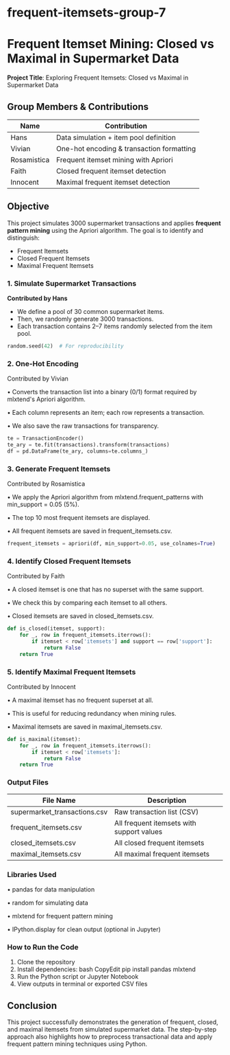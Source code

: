 # frequent-itemsets-group-7

#  Frequent Itemset Mining: Closed vs Maximal in Supermarket Data

 
**Project Title**: Exploring Frequent Itemsets: Closed vs Maximal in Supermarket Data  

##  Group Members & Contributions

| Name           | Contribution                                 |
|----------------|----------------------------------------------|
| Hans           | Data simulation + item pool definition       |
| Vivian         |  One-hot encoding & transaction formatting   |
| Rosamistica    |  Frequent itemset mining with Apriori        |
| Faith          |  Closed frequent itemset detection           |
| Innocent       |  Maximal frequent itemset detection          |


##  Objective

This project simulates 3000 supermarket transactions and applies **frequent pattern mining** using the Apriori algorithm. The goal is to identify and distinguish:

-  Frequent Itemsets  
-  Closed Frequent Itemsets  
-  Maximal Frequent Itemsets  

### 1. Simulate Supermarket Transactions  
 **Contributed by Hans**

- We define a pool of 30 common supermarket items.
- Then, we randomly generate 3000 transactions.
- Each transaction contains 2–7 items randomly selected from the item pool.

```python
random.seed(42)  # For reproducibility
```

### 2. One-Hot Encoding

 Contributed by Vivian

•	Converts the transaction list into a binary (0/1) format required by mlxtend's Apriori algorithm.

•	Each column represents an item; each row represents a transaction.

•	We also save the raw transactions for transparency.

```python
te = TransactionEncoder()
te_ary = te.fit(transactions).transform(transactions)
df = pd.DataFrame(te_ary, columns=te.columns_)
```

### 3. Generate Frequent Itemsets
 Contributed by Rosamistica

•	We apply the Apriori algorithm from mlxtend.frequent_patterns with min_support = 0.05 (5%).

•	The top 10 most frequent itemsets are displayed.

•	All frequent itemsets are saved in frequent_itemsets.csv.

```python
frequent_itemsets = apriori(df, min_support=0.05, use_colnames=True)
```
### 4. Identify Closed Frequent Itemsets
 Contributed by Faith

•	A closed itemset is one that has no superset with the same support.

•	We check this by comparing each itemset to all others.

•	Closed itemsets are saved in closed_itemsets.csv.

```python
def is_closed(itemset, support):
    for _, row in frequent_itemsets.iterrows():
        if itemset < row['itemsets'] and support == row['support']:
            return False
    return True
```

### 5. Identify Maximal Frequent Itemsets
 Contributed by Innocent

•	A maximal itemset has no frequent superset at all.

•	This is useful for reducing redundancy when mining rules.

•	Maximal itemsets are saved in maximal_itemsets.csv.

```python
def is_maximal(itemset):
    for _, row in frequent_itemsets.iterrows():
        if itemset < row['itemsets']:
            return False
    return True
```

### Output Files

|File Name	                  |Description
|-----------------------------|-----------------------------------------
|supermarket_transactions.csv |Raw transaction list (CSV)
|frequent_itemsets.csv	      |All frequent itemsets with support values
|closed_itemsets.csv	      |All closed frequent itemsets
|maximal_itemsets.csv	      |All maximal frequent itemsets

### Libraries Used
•	pandas for data manipulation

•	random for simulating data

•	mlxtend for frequent pattern mining

•	IPython.display for clean output (optional in Jupyter)

### How to Run the Code
1.	Clone the repository
2.	Install dependencies:
bash
CopyEdit
pip install pandas mlxtend
3.	Run the Python script or Jupyter Notebook
4.	View outputs in terminal or exported CSV files


## Conclusion
This project successfully demonstrates the generation of frequent, closed, and maximal itemsets from simulated supermarket data. The step-by-step approach also highlights how to preprocess transactional data and apply frequent pattern mining techniques using Python.

